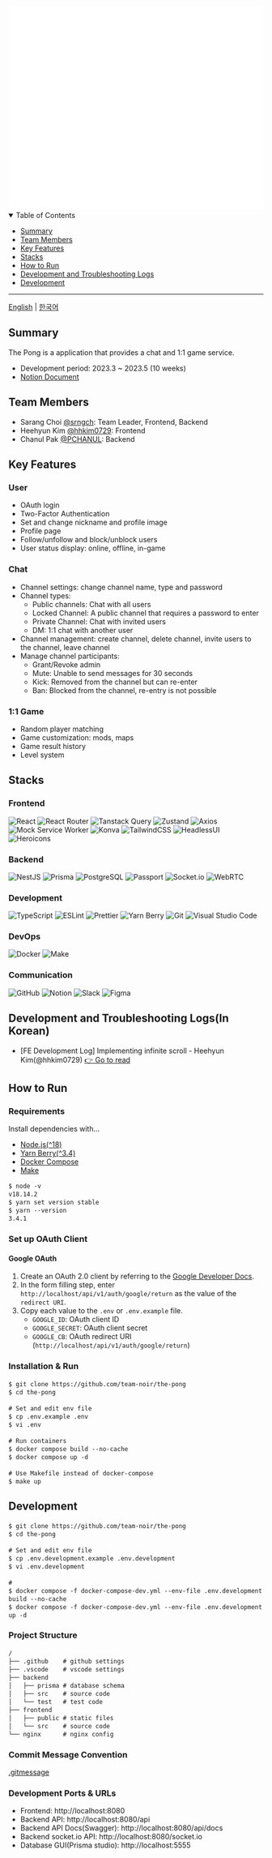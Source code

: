 <div align="center">
  <img src="./readme-header.svg" width="800" height="400" alt="Header">
</div>

<details open>
  <summary>Table of Contents</summary>
  <ul>
    <li><a href="#summary">Summary</a></li>
    <li><a href="#team-members">Team Members</a></li>
    <li><a href="#key-features">Key Features</a></li>
    <li><a href="#stacks">Stacks</a></li>
    <li><a href="#how-to-run">How to Run</a></li>
    <li><a href="#development-and-troubleshooting-logsin-korean">Development and Troubleshooting Logs</a></li>
    <li><a href="#development">Development</a></li>
  </ul>
</details>

<hr />

[English](./README-en.md) | [한국어](./README.md)

## Summary

The Pong is a application that provides a chat and 1:1 game service.

- Development period: 2023.3 ~ 2023.5 (10 weeks)
- [Notion Document](https://sarchoi42.notion.site/0ae56f9f11904eb68d6278f40a8d3cf5?v=5208282fc9504853ab15d475515b44ff)

## Team Members

- Sarang Choi [@srngch](https://github.com/srngch): Team Leader, Frontend, Backend
- Heehyun Kim [@hhkim0729](https://github.com/hhkim0729): Frontend
- Chanul Pak [@PCHANUL](https://github.com/PCHANUL): Backend

## Key Features

### User

- OAuth login
- Two-Factor Authentication
- Set and change nickname and profile image
- Profile page
- Follow/unfollow and block/unblock users
- User status display: online, offline, in-game

### Chat

- Channel settings: change channel name, type and password
- Channel types:
  - Public channels: Chat with all users
  - Locked Channel: A public channel that requires a password to enter
  - Private Channel: Chat with invited users
  - DM: 1:1 chat with another user
- Channel management: create channel, delete channel, invite users to the channel, leave channel
- Manage channel participants:
  - Grant/Revoke admin
  - Mute: Unable to send messages for 30 seconds
  - Kick: Removed from the channel but can re-enter
  - Ban: Blocked from the channel, re-entry is not possible

### 1:1 Game

- Random player matching
- Game customization: mods, maps
- Game result history
- Level system

## Stacks

### Frontend

![React](https://img.shields.io/badge/react-%2320232a.svg?style=for-the-badge&logo=react&logoColor=%2361DAFB)
![React Router](https://img.shields.io/badge/React_Router-CA4245?style=for-the-badge&logo=react-router&logoColor=white)
![Tanstack Query](https://img.shields.io/badge/-Tanstack%20Query-FF4154?style=for-the-badge&logo=react%20query&logoColor=white)
![Zustand](https://img.shields.io/badge/Zustand-433e38?style=for-the-badge&logo=zustand&logoColor=white)
![Axios](https://img.shields.io/badge/axios-5A29E4?style=for-the-badge&logo=axios&logoColor=white)
![Mock Service Worker](https://img.shields.io/badge/Mock_Service_Worker-ff6933?style=for-the-badge&logoColor=white)
![Konva](https://img.shields.io/badge/konva-0D83CD?style=for-the-badge&logo=konva&logoColor=white)
![TailwindCSS](https://img.shields.io/badge/tailwindcss-%2338B2AC.svg?style=for-the-badge&logo=tailwind-css&logoColor=white)
![HeadlessUI](https://img.shields.io/badge/headlessui-66E3FF?style=for-the-badge&logo=headlessui&logoColor=white)
![Heroicons](https://img.shields.io/badge/Heroicons-8B5CF6?style=for-the-badge&logoColor=white)

### Backend

![NestJS](https://img.shields.io/badge/nestjs-%23E0234E.svg?style=for-the-badge&logo=nestjs&logoColor=white)
![Prisma](https://img.shields.io/badge/Prisma-3982CE?style=for-the-badge&logo=Prisma&logoColor=white)
![PostgreSQL](https://img.shields.io/badge/postgreSQL-%23316192.svg?style=for-the-badge&logo=postgresql&logoColor=white)
![Passport](https://img.shields.io/badge/passport-34E27A?style=for-the-badge&logo=passport&logoColor=white)
![Socket.io](https://img.shields.io/badge/Socket.io-black?style=for-the-badge&logo=socket.io&badgeColor=010101)
![WebRTC](https://img.shields.io/badge/webrtc-333333?style=for-the-badge&logo=webrtc&logoColor=white)

### Development

![TypeScript](https://img.shields.io/badge/typescript-%23007ACC.svg?style=for-the-badge&logo=typescript&logoColor=white)
![ESLint](https://img.shields.io/badge/ESLint-4B3263?style=for-the-badge&logo=eslint&logoColor=white)
![Prettier](https://img.shields.io/badge/Prettier-F7B93E?style=for-the-badge&logo=prettier&logoColor=white)
![Yarn Berry](https://img.shields.io/badge/yarn_berry-%232C8EBB.svg?style=for-the-badge&logo=yarn&logoColor=white)
![Git](https://img.shields.io/badge/git-F05032?style=for-the-badge&logo=git&logoColor=white)
![Visual Studio Code](https://img.shields.io/badge/Visual%20Studio%20Code-0078d7.svg?style=for-the-badge&logo=visual-studio-code&logoColor=white)

### DevOps

![Docker](https://img.shields.io/badge/docker-%230db7ed.svg?style=for-the-badge&logo=docker&logoColor=white)
![Make](https://img.shields.io/badge/Make-000000?style=for-the-badge&logo=make&logoColor=white)

### Communication

![GitHub](https://img.shields.io/badge/github-%23121011.svg?style=for-the-badge&logo=github&logoColor=white)
![Notion](https://img.shields.io/badge/Notion-FFFFFF.svg?style=for-the-badge&logo=notion&logoColor=black)
![Slack](https://img.shields.io/badge/Slack-4A154B?style=for-the-badge&logo=slack&logoColor=white)
![Figma](https://img.shields.io/badge/figma-%23F24E1E.svg?style=for-the-badge&logo=figma&logoColor=white)

## Development and Troubleshooting Logs(In Korean)

- [FE Development Log] Implementing infinite scroll - Heehyun Kim(@hhkim0729) [👉 Go to read](https://github.com/team-noir/the-pong/wiki/%EB%AC%B4%ED%95%9C-%EC%8A%A4%ED%81%AC%EB%A1%A4-%EA%B5%AC%ED%98%84%ED%95%98%EA%B8%B0)

## How to Run

### Requirements

Install dependencies with...

- [Node.js(^18)](https://nodejs.org/)
- [Yarn Berry(^3.4)](https://yarnpkg.com/getting-started/install)
- [Docker Compose](https://docs.docker.com/compose/install/)
- [Make](https://www.gnu.org/software/make/)

```shell
$ node -v
v18.14.2
$ yarn set version stable
$ yarn --version
3.4.1
```

### Set up OAuth Client

#### Google OAuth

1. Create an OAuth 2.0 client by referring to the [Google Developer Docs](https://developers.google.com/identity/protocols/oauth2/web-server#creatingcred).
2. In the form filling step, enter `http://localhost/api/v1/auth/google/return` as the value of the `redirect URI`.
3. Copy each value to the `.env` or `.env.example` file.
   - `GOOGLE_ID`: OAuth client ID
   - `GOOGLE_SECRET`: OAuth client secret
   - `GOOGLE_CB`: OAuth redirect URI (`http://localhost/api/v1/auth/google/return`)

### Installation & Run

```shell
$ git clone https://github.com/team-noir/the-pong
$ cd the-pong

# Set and edit env file
$ cp .env.example .env
$ vi .env

# Run containers
$ docker compose build --no-cache
$ docker compose up -d

# Use Makefile instead of docker-compose
$ make up
```

## Development

```shell
$ git clone https://github.com/team-noir/the-pong
$ cd the-pong

# Set and edit env file
$ cp .env.development.example .env.development
$ vi .env.development

#
$ docker compose -f docker-compose-dev.yml --env-file .env.development build --no-cache
$ docker compose -f docker-compose-dev.yml --env-file .env.development up -d
```

### Project Structure

```shell
/
├── .github    # github settings
├── .vscode    # vscode settings
├── backend
│   ├── prisma # database schema
│   ├── src    # source code
│   └── test   # test code
├── frontend
│   ├── public # static files
│   └── src    # source code
└── nginx      # nginx config
```

### Commit Message Convention

[.gitmessage](.gitmessage.txt)

### Development Ports & URLs

- Frontend: http://localhost:8080
- Backend API: http://localhost:8080/api
- Backend API Docs(Swagger): http://localhost:8080/api/docs
- Backend socket.io API: http://localhost:8080/socket.io
- Database GUI(Prisma studio): http://localhost:5555
